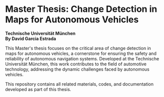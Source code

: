# Master Thesis: Change Detection in Maps for Autonomous Vehicles

**Technische Universität München**  
**By David Garcia Estrada**

This Master's thesis focuses on the critical area of change detection in maps for autonomous vehicles, a cornerstone for ensuring the safety and reliability of autonomous navigation systems. Developed at the Technische Universität München, this work contributes to the field of automotive technology, addressing the dynamic challenges faced by autonomous vehicles.


This repository contains all related materials, codes, and documentation developed as part of this thesis.
